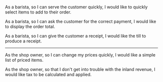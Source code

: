 As a barista, so I can serve the customer quickly, I would like to quickly select items to add to their order.

As a barista, so I can ask the customer for the correct payment, I would like to display the order total.

As a barista, so I can give the customer a receipt, I would like the till to produce a receipt.


-----

As the shop owner, so I can change my prices quickly, I would like a simple list of priced items.

As the shop owner, so that I don't get into trouble with the inland revenue, I would like tax to be calculated and applied.
